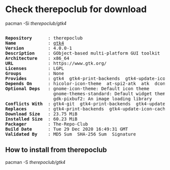 # Check therepoclub for download

pacman -Si *therepoclub/gtk4*

<div class="highlight"><pre class="highlight"><text>
<b>Repository</b>      : therepoclub
<b>Name</b>            : <a href="../../x86_64/gtk4-4.0.0-1-x86_64.pkg.tar.zst">gtk4</a>
<b>Version</b>         : 4.0.0-1
<b>Description</b>     : GObject-based multi-platform GUI toolkit
<b>Architecture</b>    : x86_64
<b>URL</b>             : https://www.gtk.org/
<b>Licenses</b>        : LGPL
<b>Groups</b>          : None
<b>Provides</b>        : gtk4  gtk4-print-backends  gtk4-update-icon-cache
<b>Depends On</b>      : hicolor-icon-theme  at-spi2-atk  atk  dconf  glib2  libepoxy  libxcomposite  libxcursor  libxinerama  libxkbcommon  libxrandr  mesa  pango  wayland  graphene  json-glib  colord  libcups  rest  vulkan-icd-loader  gdk-pixbuf2  gst-plugins-bad
<b>Optional Deps</b>   : gnome-icon-theme: Default icon theme
                  gnome-themes-standard: Default widget theme
                  gdk-pixbuf2: An image loading library
<b>Conflicts With</b>  : gtk4-git  gtk4-print-backends  gtk4-update-icon-cache
<b>Replaces</b>        : gtk4-print-backends  gtk4-update-icon-cache
<b>Download Size</b>   : 23.75 MiB
<b>Installed Size</b>  : 60.23 MiB
<b>Packager</b>        : The-Repo-Club <wayne6324@gmail.com>
<b>Build Date</b>      : Tue 29 Dec 2020 16:49:31 GMT
<b>Validated By</b>    : MD5 Sum  SHA-256 Sum  Signature
</text></pre></div>

## How to install from therepoclub

pacman -S *therepoclub/gtk4*
